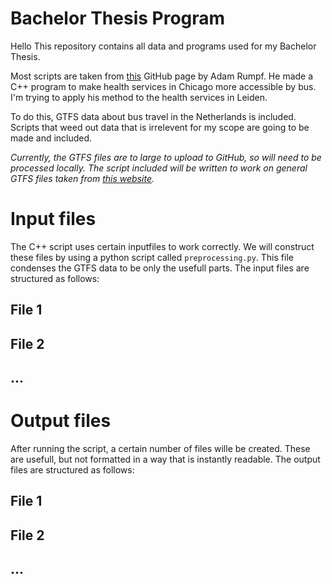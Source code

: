 # Bachelor Thesis Program

Hello
This repository contains all data and programs used for my Bachelor Thesis.

Most scripts are taken from [this](https://github.com/adam-rumpf/social-transit) GitHub page by Adam Rumpf. He made a C++ program to make health services in Chicago more accessible by bus. I'm trying to apply his method to the health services in Leiden.

To do this, GTFS data about bus travel in the Netherlands is included. Scripts that weed out data that is irrelevent for my scope are going to be made and included.

_Currently, the GTFS files are to large to upload to GitHub, so will need to be processed locally. The script included will be written to work on general GTFS files taken from [this website](https://gtfs.ovapi.nl/nl/)._

# Input files

The C++ script uses certain inputfiles to work correctly. We will construct these files by using a python script called `preprocessing.py`. This file condenses the GTFS data to be only the usefull parts. The input files are structured as follows:

## File 1

## File 2

## ...

# Output files

After running the script, a certain number of files wille be created. These are usefull, but not formatted in a way that is instantly readable. The output files are structured as follows:

## File 1

## File 2

## ...
